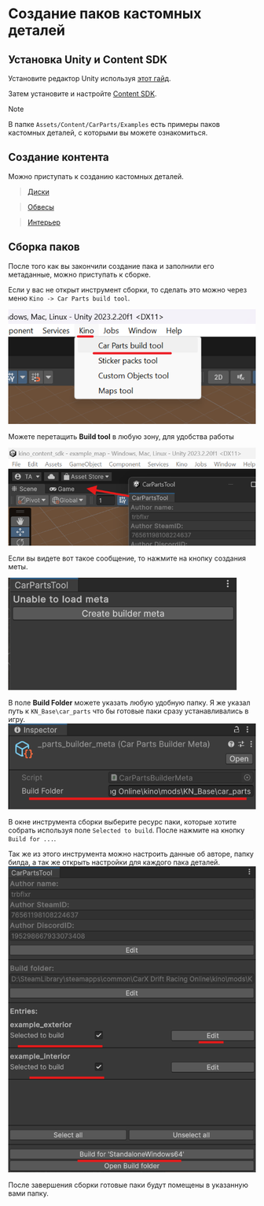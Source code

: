 ﻿# Создание паков кастомных деталей

## Установка Unity и Content SDK

Установите редактор Unity используя [этот гайд](../UnityInstallation/UnityInstallation.md).

Затем установите и настройте [Content SDK](../ContentSDK/ContentSDKInstallation.md).

> [!NOTE]  
> В папке `Assets/Content/CarParts/Examples` есть примеры паков кастомных деталей, с которыми вы можете ознакомиться.

## Создание контента

Можно приступать к созданию кастомных деталей.

> [Диски](CustomWheels_RU.md)

> [Обвесы](CustomExterior_RU.md)

> [Интерьер](CustomInterior_RU.md)


## Сборка паков

После того как вы закончили создание пака и заполнили его метаданные, можно приступать к сборке.

Если у вас не открыт инструмент сборки, то сделать это можно через меню `Kino -> Car Parts build tool`.

![parts_tool_open.png](../Images/CarParts/parts_tool_open.png)

Можете перетащить **Build tool** в любую зону, для удобства работы

![parts_tool_drag.png](../Images/CarParts/parts_tool_drag.png)

Если вы видете вот такое сообщение, то нажмите на кнопку создания меты.

![parts_tool_meta_create.png](../Images/CarParts/parts_tool_meta_create.png)

В поле **Build Folder** можете указать любую удобную папку. Я же указал путь к `KN_Base\car_parts` что бы готовые паки сразу устанавливались в игру.
![parts_tool_meta_setup.png](../Images/CarParts/parts_tool_meta_setup.png)

В окне инструмента сборки выберите ресурс паки, которые хотите собрать используя поле `Selected to build`. После нажмите на кнопку `Build for ...`.

Так же из этого инструмента можно настроить данные об авторе, папку билда, а так же открыть настройки для каждого пака деталей.
![parts_tool_main.png](../Images/CarParts/parts_tool_main.png)

После завершения сборки готовые паки будут помещены в указанную вами папку.